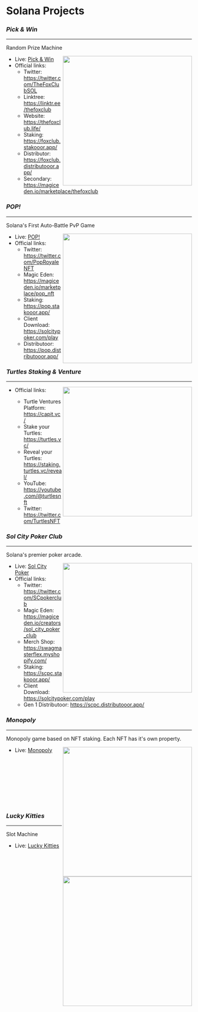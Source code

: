 # Solana Projects

<h3><strong><i>Pick & Win</i></strong></h3>
<hr />

Random Prize Machine

<img align="right" width="350px" src="https://github.com/snowymx/Projects/assets/83990956/24fc5a8a-2052-4b6a-843f-505dc10d41f1.png">

- Live: <a href="https://picknwin.io/ ">Pick & Win</a>
- Official links: 
  - Twitter: https://twitter.com/TheFoxClubSOL
  - Linktree: https://linktr.ee/thefoxclub
  - Website: https://thefoxclub.life/
  - Staking: https://foxclub.stakooor.app/
  - Distributor: https://foxclub.distributooor.app/
  - Secondary: https://magiceden.io/marketplace/thefoxclub



<h3><strong><i>POP!</i></strong></h3>
<hr />

Solana's First Auto-Battle PvP Game

<img align="right" width="350px" src="https://github.com/snowymx/Projects/assets/83990956/912ac248-26e3-4274-851d-2f06143c9e94.png">

- Live: <a href="https://solpop.gg/ ">POP!</a>
- Official links: 
  - Twitter:  https://twitter.com/PopRoyaleNFT
  - Magic Eden: https://magiceden.io/marketplace/pop_nft
  - Staking: https://pop.stakooor.app/
  - Client Download: https://solcitypoker.com/play
  - Distributoor: https://pop.distributooor.app/
 


<h3><strong><i>Turtles Staking & Venture</i></strong></h3>
<hr />

<img align="right" width="350px" src="https://github.com/snowymx/Projects/assets/83990956/caa084e4-144c-47fa-953f-3b72332d753d.png">

- Official links:
 
  - Turtle Ventures Platform:  https://capit.vc/
  - Stake your Turtles:  https://turtles.vc/
  - Reveal your Turtles:  https://staking.turtles.vc/reveal/
  - YouTube:  https://youtube.com/@turtlesnft
  - Twitter:  https://twitter.com/TurtlesNFT


<h3><strong><i>Sol City Poker Club</i></strong></h3>
<hr />

Solana's premier poker arcade.

<img align="right" width="350px" src="https://github.com/snowymx/Projects/assets/83990956/6b907dae-23d0-494d-9c18-91bd57f089e4.png">

- Live: <a href="https://solcitypoker.com/">Sol City Poker</a>
- Official links: 
  - Twitter: https://twitter.com/SCpokerclub
  - Magic Eden: https://magiceden.io/creators/sol_city_poker_club
  - Merch Shop: https://swagmasterflex.myshopify.com/
  - Staking: https://scpc.stakooor.app/
  - Client Download: https://solcitypoker.com/play
  - Gen 1 Distributoor: https://scpc.distributooor.app/
 

    
<h3><strong><i>Monopoly</i></strong></h3>
<hr />

Monopoly game based on NFT staking.
Each NFT has it's own property.

  <img align="right" width="350px" src="https://github.com/snowymx/Projects/assets/83990956/7bc23635-0d34-483e-b680-47b64af239d5.png">

  - Live: <a href="https://www.monopoly.cafe/">Monopoly</a>
    <br />
    <br />
    <br />
    <br />
    <br />
    <br />
    <br />
    <br />
    <br />
    


<h3><strong><i>Lucky Kitties</i></strong></h3>
<hr />

Slot Machine
  <img align="right" width="350px" src="https://github.com/snowymx/Projects/assets/83990956/02e48e64-8a6c-4e24-b58b-3fcb628217bf.png">

  - Live: <a href="https://luckykitties.xyz/">Lucky Kitties</a>
    <br />
    <br />
    <br />
    <br />
    <br />
    <br />
    <br />
    <br />
    <br />





  


